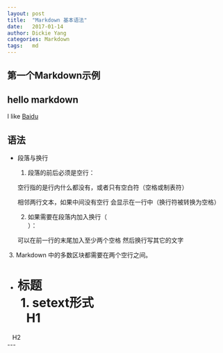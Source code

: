 ```yaml
---
layout: post
title:  "Markdown 基本语法"
date:   2017-01-14
author: Dickie Yang
categories: Markdown
tags:	md 
---
```


## 第一个Markdown示例  
hello markdown
---
I like [Baidu](https://www.baidu.com)

## 语法
- 段落与换行
  1. 段落的前后必须是空行：

  空行指的是行内什么都没有，或者只有空白符（空格或制表符）

  相邻两行文本，如果中间没有空行 会显示在一行中（换行符被转换为空格）

  2. 如果需要在段落内加入换行（<br>）：

  可以在前一行的末尾加入至少两个空格
  然后换行写其它的文字

  3. Markdown 中的多数区块都需要在两个空行之间。
- 标题  
  1. setext形式  
    H1  
    ===  
    H2  
    ---
